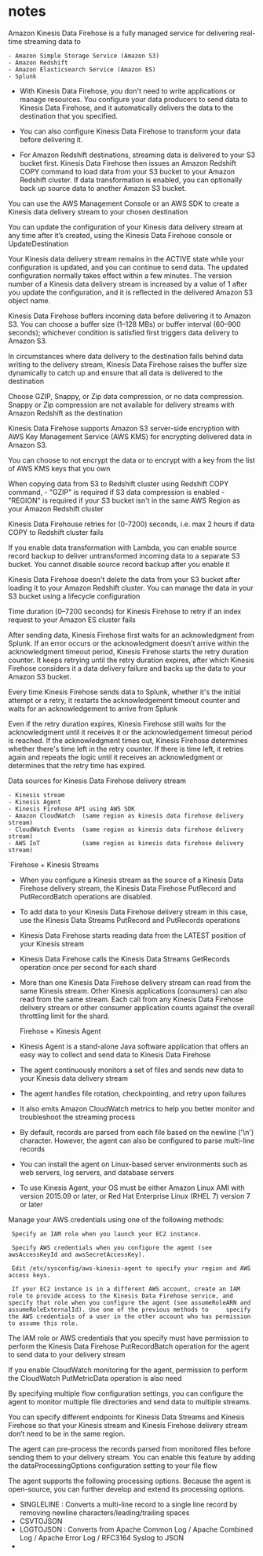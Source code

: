 # notes


Amazon Kinesis Data Firehose is a fully managed service for delivering real-time streaming data to 
 
    - Amazon Simple Storage Service (Amazon S3)
    - Amazon Redshift
    - Amazon Elasticsearch Service (Amazon ES)
    - Splunk
  

  - With Kinesis Data Firehose, you don't need to write applications or manage resources. You configure your data producers to send data to Kinesis Data Firehose, and it automatically delivers the data to the destination that you specified.

 - You can also configure Kinesis Data Firehose to transform your data before delivering it.

 - For Amazon Redshift destinations, streaming data is delivered to your S3 bucket first. Kinesis Data Firehose then issues an Amazon Redshift COPY command to load data from your S3 bucket to your Amazon Redshift cluster. If data transformation is enabled, you can optionally back up source data to another Amazon S3 bucket.

  You can use the AWS Management Console or an AWS SDK to create a Kinesis data delivery stream to your chosen destination

  You can update the configuration of your Kinesis data delivery stream at any time after it’s created, using the Kinesis Data Firehose    console or UpdateDestination
  
  Your Kinesis data delivery stream remains in the ACTIVE state while your configuration is updated, and you can continue to send data.   The updated configuration normally takes effect within a few minutes. The version number of a Kinesis data delivery stream is          increased by a value of 1 after you update the configuration, and it is reflected in the delivered Amazon S3 object name.
 
  Kinesis Data Firehose buffers incoming data before delivering it to Amazon S3. You can choose a buffer size (1–128  MBs) or buffer interval (60–900 seconds); whichever condition is satisfied first triggers data delivery to Amazon S3. 

  In circumstances where data delivery to the destination falls behind data writing to the delivery stream, Kinesis Data Firehose raises the buffer size dynamically to catch up and ensure that all data is delivered to the destination

  Choose GZIP, Snappy, or Zip data compression, or no data compression. Snappy or Zip compression are not available for delivery streams   with Amazon Redshift as the destination

  Kinesis Data Firehose supports Amazon S3 server-side encryption with AWS Key Management Service (AWS KMS) for encrypting delivered       data in Amazon S3.

  You can choose to not encrypt the data or to encrypt with a key from the list of AWS KMS keys that you own

  When copying data from S3 to Redshift cluster using Redshift COPY command, 
         -  "GZIP" is required if S3 data compression is enabled
         -   "REGION" is required if your S3 bucket isn't in the same AWS Region as your Amazon Redshift cluster
         
  Kinesis Data Firehouse retries for (0-7200) seconds, i.e. max 2 hours if data COPY to Redshift cluster fails

If you enable data transformation with Lambda, you can enable source record backup to deliver untransformed incoming data to a separate S3 bucket. You cannot disable source record backup after you enable it

Kinesis Data Firehose doesn't delete the data from your S3 bucket after loading it to your Amazon Redshift cluster. You can manage the data in your S3 bucket using a lifecycle configuration

Time duration (0–7200 seconds) for Kinesis Firehose to retry if an index request to your Amazon ES cluster fails

After sending data, Kinesis Firehose first waits for an acknowledgment from Splunk. If an error occurs or the acknowledgment doesn’t arrive within the acknowledgment timeout period, Kinesis Firehose starts the retry duration counter. It keeps retrying until the retry duration expires, after which Kinesis Firehose considers it a data delivery failure and backs up the data to your Amazon S3 bucket.

Every time Kinesis Firehose sends data to Splunk, whether it's the initial attempt or a retry, it restarts the acknowledgement timeout counter and waits for an acknowledgement to arrive from Splunk

Even if the retry duration expires, Kinesis Firehose still waits for the acknowledgment until it receives it or the acknowledgement timeout period is reached. If the acknowledgment times out, Kinesis Firehose determines whether there's time left in the retry counter. If there is time left, it retries again and repeats the logic until it receives an acknowledgment or determines that the retry time has expired.




Data sources for Kinesis Data Firehose delivery stream
  
    - Kinesis stream
    - Kinesis Agent
    - Kinesis Firehose API using AWS SDK
    - Amazon CloudWatch  (same region as kinesis data firehose delivery stream)
    - CloudWatch Events  (same region as kinesis data firehose delivery stream)
    - AWS IoT            (same region as kinesis data firehose delivery stream)  
    
    
 
 
 `Firehose + Kinesis Streams
    
- When you configure a Kinesis stream as the source of a Kinesis Data Firehose delivery stream, the Kinesis Data Firehose PutRecord and PutRecordBatch operations are disabled. 

- To add data to your Kinesis Data Firehose delivery stream in this case, use the Kinesis Data Streams PutRecord and PutRecords operations

- Kinesis Data Firehose starts reading data from the LATEST position of your Kinesis stream

- Kinesis Data Firehose calls the Kinesis Data Streams GetRecords operation once per second for each shard

- More than one Kinesis Data Firehose delivery stream can read from the same Kinesis stream. Other Kinesis applications (consumers) can also read from the same stream. Each call from any Kinesis Data Firehose delivery stream or other consumer application counts against the overall throttling limit for the shard. 



  Firehose + Kinesis Agent

 - Kinesis Agent is a stand-alone Java software application that offers an easy way to collect and send data to Kinesis Data Firehose

 - The agent continuously monitors a set of files and sends new data to your Kinesis data delivery stream

 - The agent handles file rotation, checkpointing, and retry upon failures

 - It also emits Amazon CloudWatch metrics to help you better monitor and troubleshoot the streaming process

 - By default, records are parsed from each file based on the newline ('\n') character. However, the agent can also be configured to parse multi-line records 

 - You can install the agent on Linux-based server environments such as web servers, log servers, and database servers

 - To use Kinesis Agent, your OS must be either Amazon Linux AMI with version 2015.09 or later, or Red Hat Enterprise Linux  (RHEL 7) version 7 or later

Manage your AWS credentials using one of the following methods:

     Specify an IAM role when you launch your EC2 instance.

     Specify AWS credentials when you configure the agent (see awsAccessKeyId and awsSecretAccessKey).

     Edit /etc/sysconfig/aws-kinesis-agent to specify your region and AWS access keys.

     If your EC2 instance is in a different AWS account, create an IAM role to provide access to the Kinesis Data Firehose service, and specify that role when you configure the agent (see assumeRoleARN and assumeRoleExternalId). Use one of the previous methods to     specify the AWS credentials of a user in the other account who has permission to assume this role.


The IAM role or AWS credentials that you specify must have permission to perform the Kinesis Data Firehose PutRecordBatch operation for the agent to send data to your delivery stream

If you enable CloudWatch monitoring for the agent, permission to perform the CloudWatch PutMetricData operation is also need

By specifying multiple flow configuration settings, you can configure the agent to monitor multiple file directories and send data to multiple streams.

You can specify different endpoints for Kinesis Data Streams and Kinesis Firehose so that your Kinesis stream and Kinesis Firehose delivery stream don’t need to be in the same region.

The agent can pre-process the records parsed from monitored files before sending them to your delivery stream. You can enable this feature by adding the dataProcessingOptions configuration setting to your file flow

The agent supports the following processing options. Because the agent is open-source, you can further develop and extend its processing options.
  -  SINGLELINE  : Converts a multi-line record to a single line record by removing newline characters/leading/trailing spaces
  -  CSVTOJSON 
  -  LOGTOJSON  : Converts from Apache Common Log / Apache Combined Log / Apache Error Log / RFC3164 Syslog to JSON
  - 
